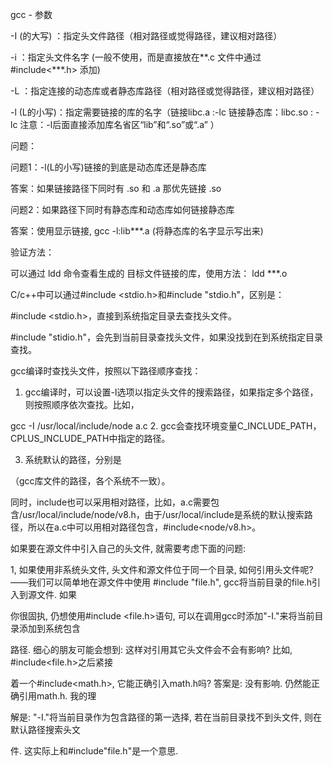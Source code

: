 gcc  - 参数

-I (的大写) ：指定头文件路径（相对路径或觉得路径，建议相对路径）

-i        ：指定头文件名字 (一般不使用，而是直接放在**.c 文件中通过#include<***.h> 添加)

-L       ：指定连接的动态库或者静态库路径（相对路径或觉得路径，建议相对路径）

-l (L的小写)：指定需要链接的库的名字（链接libc.a :-lc    链接静态库：libc.so : -lc  注意：-l后面直接添加库名省区“lib”和“.so”或“.a” ）

 
问题：

问题1：-l(L的小写)链接的到底是动态库还是静态库

答案：如果链接路径下同时有 .so 和 .a 那优先链接 .so  

问题2：如果路径下同时有静态库和动态库如何链接静态库

答案：使用显示链接,    gcc   -l:lib***.a  (将静态库的名字显示写出来)

验证方法：

可以通过 ldd 命令查看生成的 目标文件链接的库，使用方法： ldd ***.o





C/c++中可以通过#include <stdio.h>和#include "stdio.h"，区别是：

#include <stdio.h>，直接到系统指定目录去查找头文件。

#include "stidio.h"，会先到当前目录查找头文件，如果没找到在到系统指定目录查找。

gcc编译时查找头文件，按照以下路径顺序查找：

1. gcc编译时，可以设置-I选项以指定头文件的搜索路径，如果指定多个路径，则按照顺序依次查找。比如，

gcc -I /usr/local/include/node a.c
2. gcc会查找环境变量C_INCLUDE_PATH，CPLUS_INCLUDE_PATH中指定的路径。

3. 系统默认的路径，分别是

（gcc库文件的路径，各个系统不一致）。

同时，include也可以采用相对路径，比如，a.c需要包含/usr/local/include/node/v8.h，由于/usr/local/include是系统的默认搜索路径，所以在a.c中可以用相对路径包含，#include<node/v8.h>。

如果要在源文件中引入自己的头文件, 就需要考虑下面的问题:


1, 如果使用非系统头文件, 头文件和源文件位于同一个目录, 如何引用头文件呢?
——我们可以简单地在源文件中使用 #include "file.h", gcc将当前目录的file.h引入到源文件. 如果

你很固执, 仍想使用#include <file.h>语句, 可以在调用gcc时添加"-I."来将当前目录添加到系统包含

路径. 细心的朋友可能会想到: 这样对引用其它头文件会不会有影响? 比如, #include<file.h>之后紧接

着一个#include<math.h>, 它能正确引入math.h吗? 答案是: 没有影响. 仍然能正确引用math.h. 我的理

解是: "-I."将当前目录作为包含路径的第一选择, 若在当前目录找不到头文件, 则在默认路径搜索头文

件. 这实际上和#include"file.h"是一个意思.
